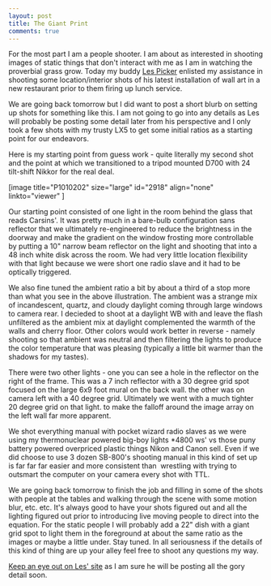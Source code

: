 ```yaml
---
layout: post
title: The Giant Print
comments: true
---
```

For the most part I am a people shooter. I am about as interested in shooting images of static things that don't interact with me as I am in watching the proverbial grass grow. Today my buddy <a href="http://blog.lesterpickerphoto.com/">Les Picker</a> enlisted my assistance in shooting some location/interior shots of his latest installation of wall art in a new restaurant prior to them firing up lunch service.

We are going back tomorrow but I did want to post a short blurb on setting up shots for something like this. I am not going to go into any details as Les will probably be posting some detail later from his perspective and I only took a few shots with my trusty LX5 to get some initial ratios as a starting point for our endeavors.

Here is my starting point from guess work - quite literally my second shot and the point at which we transitioned to a tripod mounted D700 with 24 tilt-shift Nikkor for the real deal.

[image title="P1010202" size="large" id="2918" align="none" linkto="viewer" ]

Our starting point consisted of one light in the room behind the glass that reads Carsins'. It was pretty much in a bare-bulb configuration sans reflector that we ultimately re-engineered to reduce the brightness in the doorway and make the gradient on the window frosting more controllable   by putting a 10" narrow beam reflector on the light and shooting that into a 48 inch white disk across the room. We had very little location flexibility with that light because we were short one radio slave and it had to be optically triggered.

We also fine tuned the ambient ratio a bit by about a third of a stop more than what you see in the above illustration. The ambient was a strange mix of incandescent, quartz, and cloudy daylight coming through large windows to camera rear. I decieded to shoot at a daylight WB with and leave the flash unfiltered as the ambient mix at daylight complemented the warmth of the walls and cherry floor. Other colors would work better in reverse - namely shooting so that ambient was neutral and then filtering the lights to produce the color temperature that was pleasing (typically a little bit warmer than the shadows for my tastes).

There were two other lights - one you can see a hole in the reflector on the right of the frame. This was a 7 inch reflector with a 30 degree grid spot focused on the large 6x9 foot mural on the back wall. the other was on camera left with a 40 degree grid. Ultimately we went with a much tighter 20 degree grid on that light. to make the falloff around the image array on the left wall far more apparent.

We shot everything manual with pocket wizard radio slaves as we were using my thermonuclear powered big-boy lights *4800 ws' vs those puny battery powered overpriced plastic things Nikon and Canon sell. Even if we did choose to use 3 dozen SB-800's shooting manual in this kind of set up is far far far easier and more consistent than  wrestling with trying to outsmart the computer on your camera every shot with TTL.

We are going back tomorrow to finish the job and filling in some of the shots with people at the tables and walking through the scene with some motion blur, etc. etc. It's always good to have your shots figured out and all the lighting figured out prior to introducing live moving people to direct into the equation. For the static people I will probably add a 22" dish with a giant grid spot to light them in the foreground at about the same ratio as the images or maybe a little under. Stay tuned. In all seriousness if the details of this kind of thing are up your alley feel free to shoot any questions my way.

<a href="http://blog.lesterpickerphoto.com/">Keep an eye out on Les' site</a> as I am sure he will be posting all the gory detail soon.